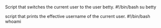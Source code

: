 Script that switches the current user to the user betty.
#!/bin/bash
su betty


script that prints the effective username of the current user.
#!/bin/bash
whoami
